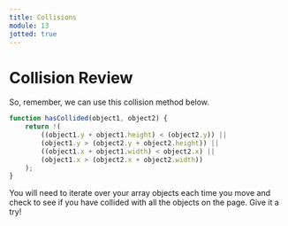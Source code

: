 ```yaml
---
title: Collisions
module: 13
jotted: true
---
```


# Collision Review

So, remember, we can use this collision method below.

```javascript
function hasCollided(object1, object2) {
    return !(
        ((object1.y + object1.height) < (object2.y)) ||
        (object1.y > (object2.y + object2.height)) ||
        ((object1.x + object1.width) < object2.x) ||
        (object1.x > (object2.x + object2.width))
    );
}
```

You will need to iterate over your array objects each time you move and check to see if you have collided with all the objects on the page.  Give it a try!


<div id="jotted-demo-2" class="jotted-theme-stacked"></div>

<script>
    new Jotted(document.querySelector("#jotted-demo-2"), {
    files: [
        {
            type: "js",
            hide: false,
            url:"https://raw.githubusercontent.com/Montana-Media-Arts/441-WebTech-Spring2019/master/Week%2011%20Examples/handsonscript.js"
        },
        {
            type: "html",
            hide: false,
            url:"https://raw.githubusercontent.com/Montana-Media-Arts/441-WebTech-Spring2019/master/Week%2011%20Examples/HandsOnExample.html"

    }],
    showBlank: false,
    showResult: true,
    runScripts: true,
    plugins: [
        { name: 'ace', options: { "maxLines": 100, "Lines": 100 } },
        // { name: 'console', options: { autoClear: true } },
    ]
});
</script>